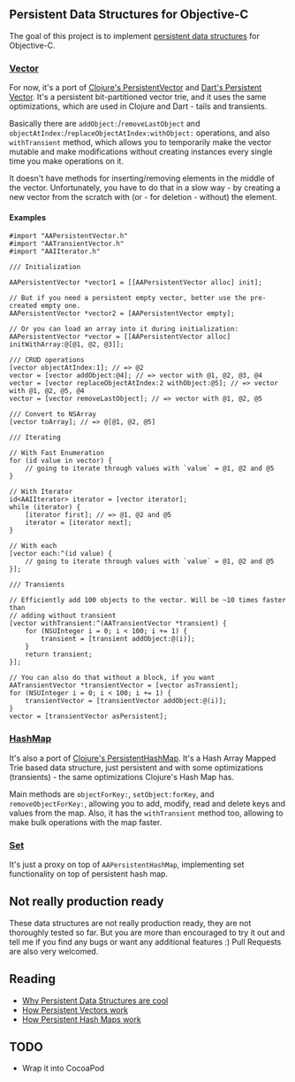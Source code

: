 ## Persistent Data Structures for Objective-C

The goal of this project is to implement [persistent data structures](http://en.wikipedia.org/wiki/Persistent_data_structure) for Objective-C.

### [Vector](https://github.com/astashov/persistent.objc/blob/master/Persistent/Headers/AAPersistentVector.h)

For now, it's a port of [Clojure's PersistentVector](https://github.com/clojure/clojure/blob/master/src/jvm/clojure/lang/PersistentVector.java) and [Dart's Persistent Vector](https://github.com/vacuumlabs/persistent/blob/master/lib/src/vector_impl.dart). It's a persistent bit-partitioned vector trie, and it uses the same optimizations, which are used in Clojure and Dart - tails and transients.

Basically there are `addObject:`/`removeLastObject` and `objectAtIndex:`/`replaceObjectAtIndex:withObject:` operations, and also `withTransient` method, which allows you to temporarily make the vector mutable and make modifications without creating instances every single time you make operations on it.

It doesn't have methods for inserting/removing elements in the middle of the vector. Unfortunately, you have to do that in a slow way - by creating a new vector from the scratch with (or - for deletion - without) the element.

#### Examples

```objc
#import "AAPersistentVector.h"
#import "AATransientVector.h"
#import "AAIIterator.h"

/// Initialization

AAPersistentVector *vector1 = [[AAPersistentVector alloc] init];

// But if you need a persistent empty vector, better use the pre-created empty one.
AAPersistentVector *vector2 = [AAPersistentVector empty];

// Or you can load an array into it during initialization:
AAPersistentVector *vector = [[AAPersistentVector alloc] initWithArray:@[@1, @2, @3]];

/// CRUD operations
[vector objectAtIndex:1]; // => @2
vector = [vector addObject:@4]; // => vector with @1, @2, @3, @4
vector = [vector replaceObjectAtIndex:2 withObject:@5]; // => vector with @1, @2, @5, @4
vector = [vector removeLastObject]; // => vector with @1, @2, @5

/// Convert to NSArray
[vector toArray]; // => @[@1, @2, @5]

/// Iterating

// With Fast Enumeration
for (id value in vector) {
    // going to iterate through values with `value` = @1, @2 and @5
}

// With Iterator
id<AAIIterator> iterator = [vector iterator];
while (iterator) {
    [iterator first]; // => @1, @2 and @5
    iterator = [iterator next];
}

// With each
[vector each:^(id value) {
    // going to iterate through values with `value` = @1, @2 and @5
}];

/// Transients

// Efficiently add 100 objects to the vector. Will be ~10 times faster than
// adding without transient
[vector withTransient:^(AATransientVector *transient) {
    for (NSUInteger i = 0; i < 100; i += 1) {
        transient = [transient addObject:@(i)];
    }
    return transient;
}];

// You can also do that without a block, if you want
AATransientVector *transientVector = [vector asTransient];
for (NSUInteger i = 0; i < 100; i += 1) {
    transientVector = [transientVector addObject:@(i)];
}
vector = [transientVector asPersistent];
```

### [HashMap](https://github.com/astashov/persistent.objc/blob/master/Persistent/Headers/AAPersistentHashMap.h)

It's also a port of [Clojure's PersistentHashMap](https://github.com/clojure/clojure/blob/master/src/jvm/clojure/lang/PersistentHashMap.java). It's a Hash Array Mapped Trie based data structure, just persistent and with some optimizations (transients) - the same optimizations Clojure's Hash Map has.

Main methods are `objectForKey:`, `setObject:forKey`, and `removeObjectForKey:`, allowing you to add, modify, read and delete keys and values from the map.
Also, it has the `withTransient` method too, allowing to make bulk operations with the map faster.

### [Set](https://github.com/astashov/persistent.objc/blob/master/Persistent/Headers/AAPersistentSet.h)

It's just a proxy on top of `AAPersistentHashMap`, implementing set functionality on top of persistent hash map.

## Not really production ready

These data structures are not really production ready, they are not thoroughly tested so far. But you are more than encouraged to try it out and tell me if you find any bugs or want any additional features :) Pull Requests are also very welcomed.

## Reading

* [Why Persistent Data Structures are cool](https://github.com/vacuumlabs/persistent#got-it-and-it-is-cool-because)
* [How Persistent Vectors work](http://hypirion.com/musings/understanding-persistent-vector-pt-1)
* [How Persistent Hash Maps work](http://blog.higher-order.net/2009/09/08/understanding-clojures-persistenthashmap-deftwice.html)

## TODO

* Wrap it into CocoaPod
